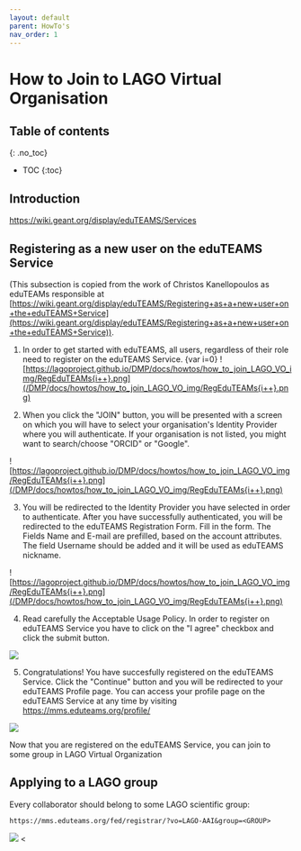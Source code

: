 ```yaml
---
layout: default
parent: HowTo's
nav_order: 1
---
```


# How to Join to LAGO Virtual Organisation

## Table of contents
{: .no_toc}

- TOC
{:toc}


## Introduction

https://wiki.geant.org/display/eduTEAMS/Services

## Registering as a new user on the eduTEAMS Service
(This subsection is copied from the work of Christos Kanellopoulos as eduTEAMs responsible at  [https://wiki.geant.org/display/eduTEAMS/Registering+as+a+new+user+on+the+eduTEAMS+Service](https://wiki.geant.org/display/eduTEAMS/Registering+as+a+new+user+on+the+eduTEAMS+Service)).


1. In order to get started with eduTEAMS, all users, regardless of their role need to register on the eduTEAMS Service.
  {var i=0}
  ![https://lagoproject.github.io/DMP/docs/howtos/how_to_join_LAGO_VO_img/RegEduTEAMs{i++}.png](/DMP/docs/howtos/how_to_join_LAGO_VO_img/RegEduTEAMs{i++}.png)

2. When you click the "JOIN" button, you will be presented with a screen on which you will have to select your organisation's Identity Provider where you will authenticate. If your organisation is not listed, you might want to search/choose "ORCID" or "Google".

  ![https://lagoproject.github.io/DMP/docs/howtos/how_to_join_LAGO_VO_img/RegEduTEAMs{i++}.png](/DMP/docs/howtos/how_to_join_LAGO_VO_img/RegEduTEAMs{i++}.png)

3. You will be redirected to the Identity Provider you have selected in order to authenticate. After you have successfully authenticated, you will be redirected to the eduTEAMS Registration Form. Fill in the form. The Fields Name and E-mail are prefilled, based on the account attributes. The field Username should be added and it will be used as eduTEAMS nickname.

  ![https://lagoproject.github.io/DMP/docs/howtos/how_to_join_LAGO_VO_img/RegEduTEAMs{i++}.png](/DMP/docs/howtos/how_to_join_LAGO_VO_img/RegEduTEAMs{i++}.png)

4. Read carefully the Acceptable Usage Policy. In order to register on eduTEAMS Service you have to click on the "I agree" checkbox and click the submit button.

  ![](/DMP/docs/howtos/how_to_join_LAGO_VO_img/RegEduTEAMs1.png)

5. Congratulations! You have succesfully registered on the eduTEAMS Service. Click the "Continue" button and you will be redirected to your eduTEAMS Profile page. You can access your profile page on the eduTEAMS Service at any time by visiting https://mms.eduteams.org/profile/ 

  ![](/DMP/docs/howtos/how_to_join_LAGO_VO_img/RegEduTEAMs5.png)

Now that you are registered on the eduTEAMS Service, you can join to some group in LAGO Virtual Organization

## Applying to a LAGO group

Every collaborator should belong to some LAGO scientific group:

``https://mms.eduteams.org/fed/registrar/?vo=LAGO-AAI&group=<GROUP>``

![](/DMP/docs/howtos/how_to_join_LAGO_VO_img/RegLAGO2.png)
<
